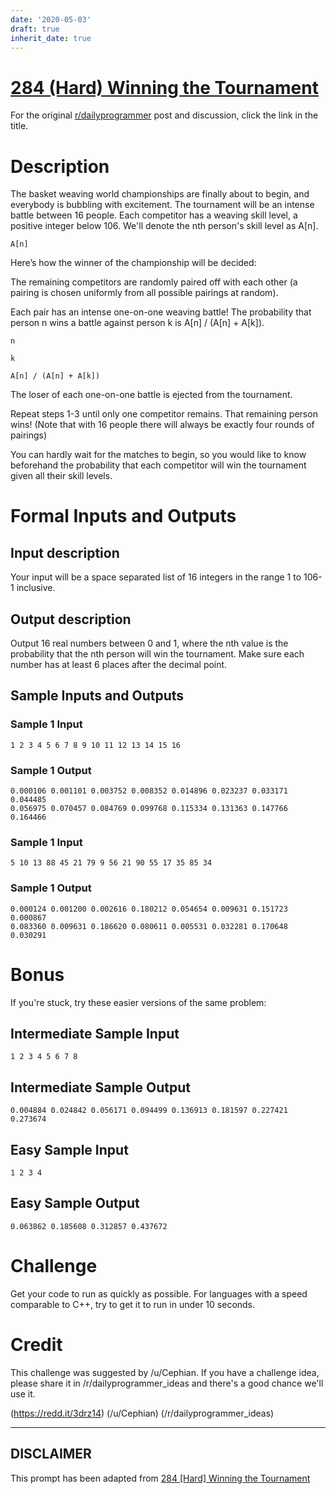 ```yaml
---
date: '2020-05-03'
draft: true
inherit_date: true
---
```


# [284 (Hard) Winning the Tournament](https://www.reddit.com/r/dailyprogrammer/comments/545a7x/20160923_challenge_284_hard_winning_the_tournament/)

For the original [r/dailyprogrammer](https://www.reddit.com/r/dailyprogrammer/) post and discussion, click the link in the title.

# Description
The basket weaving world championships are finally about to begin, and
everybody is bubbling with excitement. The tournament will be an intense
battle between 16 people. Each competitor has a weaving skill level,
a positive integer below 106. We'll denote the nth person's skill level
as A[n].


```
A[n]
```
Here’s how the winner of the championship will be decided:

The remaining competitors are randomly paired off with each other (a
pairing is chosen uniformly from all possible pairings at random).

Each pair has an intense one-on-one weaving battle! The probability that
person n wins a battle against person k is A[n] / (A[n] + A[k]).


```
n
```

```
k
```

```
A[n] / (A[n] + A[k])
```
The loser of each one-on-one battle is ejected from the tournament.

Repeat steps 1-3 until only one competitor remains. That remaining person
wins! (Note that with 16 people there will always be exactly four rounds of
pairings)

You can hardly wait for the matches to begin, so you would like to know
beforehand the probability that each competitor will win the tournament given
all their skill levels.

# Formal Inputs and Outputs
## Input description
Your input will be a space separated list of 16 integers in the range 1 to
106-1 inclusive.

## Output description
Output 16 real numbers between 0 and 1, where the nth value is the
probability that the nth person will win the tournament. Make sure each
number has at least 6 places after the decimal point.

## Sample Inputs and Outputs
### Sample 1 Input

```
1 2 3 4 5 6 7 8 9 10 11 12 13 14 15 16
```
### Sample 1 Output

```
0.000106 0.001101 0.003752 0.008352 0.014896 0.023237 0.033171 0.044485
0.056975 0.070457 0.084769 0.099768 0.115334 0.131363 0.147766 0.164466
```
### Sample 1 Input

```
5 10 13 88 45 21 79 9 56 21 90 55 17 35 85 34
```
### Sample 1 Output

```
0.000124 0.001200 0.002616 0.180212 0.054654 0.009631 0.151723 0.000867
0.083360 0.009631 0.186620 0.080611 0.005531 0.032281 0.170648 0.030291
```
# Bonus
If you're stuck, try these easier versions of the same problem:

## Intermediate Sample Input

```
1 2 3 4 5 6 7 8
```
## Intermediate Sample Output

```
0.004884 0.024842 0.056171 0.094499 0.136913 0.181597 0.227421 0.273674
```
## Easy Sample Input

```
1 2 3 4
```
## Easy Sample Output

```
0.063862 0.185608 0.312857 0.437672
```
# Challenge
Get your code to run as quickly as possible. For languages with a speed
comparable to C++, try to get it to run in under 10 seconds.

# Credit
This challenge was suggested by /u/Cephian. If you
have a challenge idea, please share it in /r/dailyprogrammer_ideas and there's
a good chance we'll use it.

(https://redd.it/3drz14)
(/u/Cephian)
(/r/dailyprogrammer_ideas)

----
## **DISCLAIMER**
This prompt has been adapted from [284 [Hard] Winning the Tournament](https://www.reddit.com/r/dailyprogrammer/comments/545a7x/20160923_challenge_284_hard_winning_the_tournament/
)
